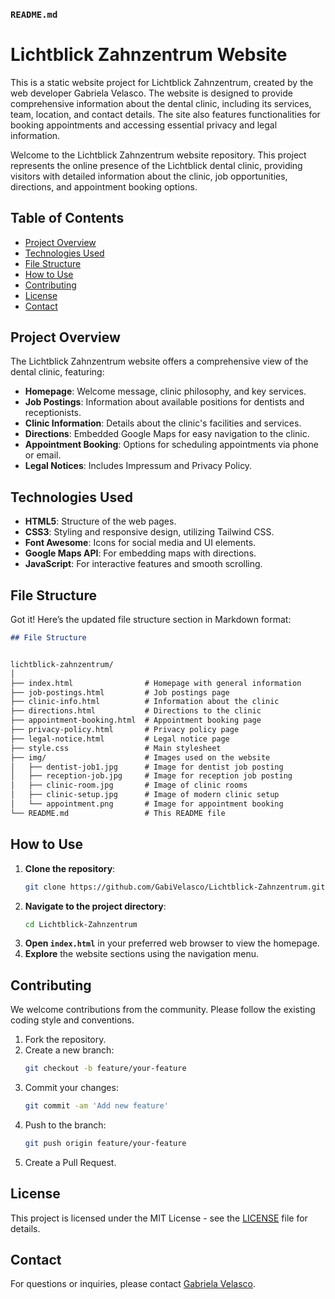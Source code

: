 

### `README.md`


# Lichtblick Zahnzentrum Website

This is a static website project for Lichtblick Zahnzentrum, created by the web developer Gabriela Velasco. The website is designed to provide comprehensive information about the dental clinic, including its services, team, location, and contact details. The site also features functionalities for booking appointments and accessing essential privacy and legal information.

Welcome to the Lichtblick Zahnzentrum website repository. This project represents the online presence of the Lichtblick dental clinic, providing visitors with detailed information about the clinic, job opportunities, directions, and appointment booking options.

## Table of Contents

- [Project Overview](#project-overview)
- [Technologies Used](#technologies-used)
- [File Structure](#file-structure)
- [How to Use](#how-to-use)
- [Contributing](#contributing)
- [License](#license)
- [Contact](#contact)

## Project Overview

The Lichtblick Zahnzentrum website offers a comprehensive view of the dental clinic, featuring:

- **Homepage**: Welcome message, clinic philosophy, and key services.
- **Job Postings**: Information about available positions for dentists and receptionists.
- **Clinic Information**: Details about the clinic's facilities and services.
- **Directions**: Embedded Google Maps for easy navigation to the clinic.
- **Appointment Booking**: Options for scheduling appointments via phone or email.
- **Legal Notices**: Includes Impressum and Privacy Policy.

## Technologies Used

- **HTML5**: Structure of the web pages.
- **CSS3**: Styling and responsive design, utilizing Tailwind CSS.
- **Font Awesome**: Icons for social media and UI elements.
- **Google Maps API**: For embedding maps with directions.
- **JavaScript**: For interactive features and smooth scrolling.

## File Structure

Got it! Here’s the updated file structure section in Markdown format:

```markdown
## File Structure


lichtblick-zahnzentrum/
│
├── index.html                # Homepage with general information
├── job-postings.html         # Job postings page
├── clinic-info.html          # Information about the clinic
├── directions.html           # Directions to the clinic
├── appointment-booking.html  # Appointment booking page
├── privacy-policy.html       # Privacy policy page
├── legal-notice.html         # Legal notice page
├── style.css                 # Main stylesheet
├── img/                      # Images used on the website
│   ├── dentist-job1.jpg      # Image for dentist job posting
│   ├── reception-job.jpg     # Image for reception job posting
│   ├── clinic-room.jpg       # Image of clinic rooms
│   ├── clinic-setup.jpg      # Image of modern clinic setup
│   └── appointment.png       # Image for appointment booking
└── README.md                 # This README file

```


## How to Use

1. **Clone the repository**:
   ```bash
   git clone https://github.com/GabiVelasco/Lichtblick-Zahnzentrum.git
   ```
2. **Navigate to the project directory**:
   ```bash
   cd Lichtblick-Zahnzentrum
   ```
3. **Open `index.html`** in your preferred web browser to view the homepage.
4. **Explore** the website sections using the navigation menu.

## Contributing

We welcome contributions from the community. Please follow the existing coding style and conventions.

1. Fork the repository.
2. Create a new branch:
   ```bash
   git checkout -b feature/your-feature
   ```
3. Commit your changes:
   ```bash
   git commit -am 'Add new feature'
   ```
4. Push to the branch:
   ```bash
   git push origin feature/your-feature
   ```
5. Create a Pull Request.

## License

This project is licensed under the MIT License - see the [LICENSE](LICENSE) file for details.

## Contact

For questions or inquiries, please contact [Gabriela Velasco](mailto:gabriela.luppe@gmail.com).



